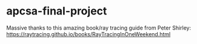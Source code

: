 # apcsa-final-project

Massive thanks to this amazing book/ray tracing guide   from Peter Shirley: https://raytracing.github.io/books/RayTracingInOneWeekend.html